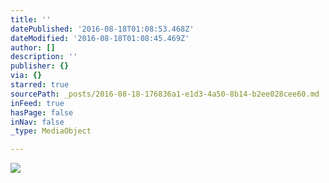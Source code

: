 ```yaml
---
title: ''
datePublished: '2016-08-18T01:08:53.468Z'
dateModified: '2016-08-18T01:08:45.469Z'
author: []
description: ''
publisher: {}
via: {}
starred: true
sourcePath: _posts/2016-08-18-176836a1-e1d3-4a50-8b14-b2ee028cee60.md
inFeed: true
hasPage: false
inNav: false
_type: MediaObject

---
```

![](https://the-grid-user-content.s3-us-west-2.amazonaws.com/572da62b-7800-4e1c-a25d-d57d5c25dc87.jpg)